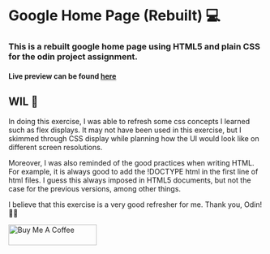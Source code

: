 
<h1>Google Home Page (Rebuilt) 💻</h1>
<h3>This is a rebuilt google home page using HTML5 and plain CSS for the odin project assignment.</h3>

<h4>Live preview can be found <a href="https://fatrixienicolieopetina.github.io/google-homepage/">here</a> </h4>

<h2>WIL 🤔</h2>
<p>In doing this exercise, I was able to refresh some css concepts I learned such as flex displays. 
  It may not have been used in this exercise, but I skimmed through CSS display while planning
  how the UI would look like on different screen resolutions. 
</p>
<p>Moreover, I was also reminded of the good practices when writing HTML. 
  For example, it is always good to add the !DOCTYPE html in the first line of html files. 
  I guess this always imposed in HTML5 documents, but not the case for the previous versions, among other things.
</p>

<p>I believe that this exercise is a very good refresher for me. Thank you, Odin! 🙇‍♀️</p>

<a href="https://www.buymeacoffee.com/patthe99" target="_blank">
  <img src="https://cdn.buymeacoffee.com/buttons/default-orange.png" alt="Buy Me A Coffee" height="41" width="174">
</a>
